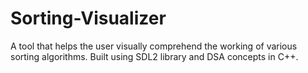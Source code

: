 # Sorting-Visualizer
A tool that helps the user visually comprehend the working of various sorting algorithms. Built using SDL2 library and DSA concepts in C++.
